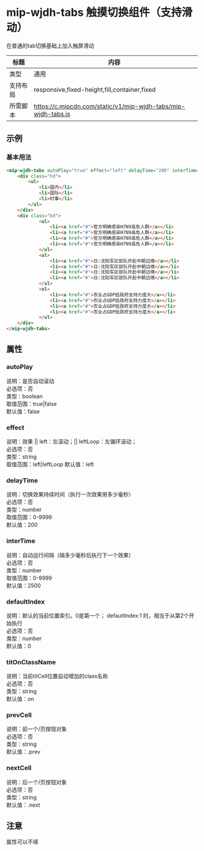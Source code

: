 # mip-wjdh-tabs 触摸切换组件（支持滑动）

在普通的tab切换基础上加入触屏滑动

标题|内容
----|----
类型|通用
支持布局|responsive,fixed-height,fill,container,fixed
所需脚本|https://c.mipcdn.com/static/v1/mip-wjdh-tabs/mip-wjdh-tabs.js

## 示例

### 基本用法
```html
<mip-wjdh-tabs autoPlay="true" effect="left" delayTime="200" interTime="2500" defaultIndex="0" titOnClassName="on">
    <div class="hd">
        <ul>
            <li>国内</li>
            <li>国际</li>
            <li>时事</li>
        </ul>
    </div>
    <div class="bd">
            <ul>
                <li><a href="#">官方明确感染H7N9高危人群</a></li>
                <li><a href="#">官方明确感染H7N9高危人群</a></li>
                <li><a href="#">官方明确感染H7N9高危人群</a></li>
                <li><a href="#">官方明确感染H7N9高危人群</a></li>
            </ul>
            <ul>
                <li><a href="#">日:沈阳军区部队开赴中朝边境</a></li>
                <li><a href="#">日:沈阳军区部队开赴中朝边境</a></li>
                <li><a href="#">日:沈阳军区部队开赴中朝边境</a></li>
                <li><a href="#">日:沈阳军区部队开赴中朝边境</a></li>
            </ul>
            <ul>
                <li><a href="#">农业占GDP低政府支持力度大</a></li>
                <li><a href="#">农业占GDP低政府支持力度大</a></li>
                <li><a href="#">农业占GDP低政府支持力度大</a></li>
                <li><a href="#">农业占GDP低政府支持力度大</a></li>
            </ul>
    </div>
</mip-wjdh-tabs>
```

## 属性

### autoPlay

说明：是否自动滚动  
必选项：否  
类型：boolean   
取值范围：true|false    
默认值：false   

### effect

说明：效果 || left：左滚动；|| leftLoop：左循环滚动；   
必选项：否  
类型：string    
取值范围：left|leftLoop 
默认值：left    

### delayTime

说明：切换效果持续时间（执行一次效果用多少毫秒）    
必选项：否  
类型：number    
取值范围：0-9999    
默认值：200 

### interTime

说明：自动运行间隔（隔多少毫秒后执行下一个效果）    
必选项：否  
类型：number    
取值范围：0-9999    
默认值：2500    

### defaultIndex

说明：默认的当前位置索引。0是第一个； defaultIndex:1 时，相当于从第2个开始执行  
必选项：否  
类型：number    
默认值：0   

### titOnClassName

说明：当前titCell位置自动增加的class名称    
必选项：否  
类型：string    
默认值：on  

### prevCell

说明：前一个/页按钮对象    
必选项：否  
类型：string    
默认值：.prev  

### nextCell

说明：后一个/页按钮对象    
必选项：否  
类型：string    
默认值：.next  

## 注意

属性可以不填   

 